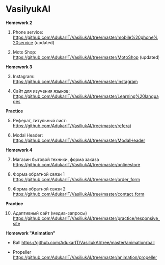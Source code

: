 # VasilyukAI

**Homework 2**

1. Phone service: <https://github.com/AdukarIT/VasiliukAI/tree/master/mobile%20phone%20service> (updated)

2. Moto Shop: <https://github.com/AdukarIT/VasiliukAI/tree/master/MotoShop> (updated)

**Homework 3**

3. Instagram: <https://github.com/AdukarIT/VasiliukAI/tree/master/instagram>

4. Сайт для изучения языков: <https://github.com/AdukarIT/VasiliukAI/tree/master/Learning%20languages>

**Practice**

5. Реферат, титульный лист: <https://github.com/AdukarIT/VasiliukAI/tree/master/referat>

6. Modal Header: <https://github.com/AdukarIT/VasiliukAI/tree/master/ModalHeader>

**Homework 4**

7. Магазин бытовой техники, форма заказа <https://github.com/AdukarIT/VasiliukAI/tree/master/onlinestore> 

8. Форма обратной связи 1 <https://github.com/AdukarIT/VasiliukAI/tree/master/order_form> 

9. Форма обратной связи 2 <https://github.com/AdukarIT/VasiliukAI/tree/master/contact_form>

**Practice**

10. Адаптивный сайт (медиа-запросы) <https://github.com/AdukarIT/VasiliukAI/tree/master/practice/responsive_site> 


**Homework "Animation"**

- Ball <https://github.com/AdukarIT/VasiliukAI/tree/master/animation/ball> 

- Propeller <https://github.com/AdukarIT/VasiliukAI/tree/master/animation/propeller> 
